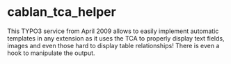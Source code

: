 # cablan_tca_helper
This TYPO3 service from April 2009 allows to easily implement automatic templates in any extension as it uses the TCA to properly display text fields, images and even those hard to display table relationships! There is even a hook to manipulate the output. 
